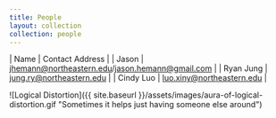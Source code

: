 ```yaml
---
title: People
layout: collection
collection: people
---
```


| Name            | Contact Address                                                                                                     |
| Jason           | [jhemann@northeastern.edu](mailto:jhemann@northeastern.edu)/[jason.hemann@gmail.com](mailto:jason.hemann@gmail.com) |
| Ryan Jung       | [jung.ry@northeastern.edu](mailto:jung.ry@northeastern.edu)                                                         |
| Cindy Luo       | [luo.xiny@northeastern.edu](mailto:luo.xiny@northeastern.edu)                                                       |

![Logical Distortion]({{ site.baseurl }}/assets/images/aura-of-logical-distortion.gif "Sometimes it helps just having someone else around")
